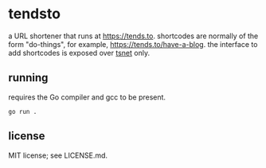 # tendsto

a URL shortener that runs at https://tends.to. shortcodes are normally of the form "do-things", for example, https://tends.to/have-a-blog. the interface to add shortcodes is exposed over [tsnet](https://tailscale.com/kb/1244/tsnet) only.

## running

requires the Go compiler and gcc to be present.

```
go run .
```

## license

MIT license; see LICENSE.md.
